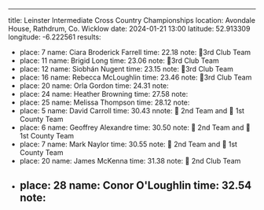 ---
title: Leinster Intermediate Cross Country Championships
location: Avondale House, Rathdrum, Co. Wicklow
date: 2024-01-21 13:00
latitude: 52.913309
longitude: -6.222561
results:
  - place: 7
    name: Ciara Broderick Farrell
    time: 22.18
    note: 🥉3rd Club Team
  - place: 11
    name: Brigid Long
    time: 23.06
    note: 🥉3rd Club Team
  - place: 12
    name: Siobhán Nugent
    time: 23.15
    note: 🥉3rd Club Team
  - place: 16
    name: Rebecca McLoughlin
    time: 23.46
    note: 🥉3rd Club Team
  - place: 20
    name: Orla Gordon
    time: 24.31
    note: 
  - place: 24
    name: Heather Browning
    time: 27.58
    note: 
  - place: 25
    name: Melissa Thompson
    time: 28.12
    note: 
  - place: 5
    name: David Carroll
    time: 30.43
    nnote: 🥈 2nd Team and 🥇 1st County Team
  - place: 6
    name: Geoffrey Alexandre
    time: 30.50
    note: 🥈 2nd Team and 🥇 1st County Team
  - place: 7
    name: Mark Naylor
    time: 30.55
    note: 🥈 2nd Team and 🥇 1st County Team
  - place: 20
    name: James McKenna
    time: 31.38
    note: 🥈 2nd Club Team
  - place: 28
    name: Conor O'Loughlin
    time: 32.54
    note: 
    ---
